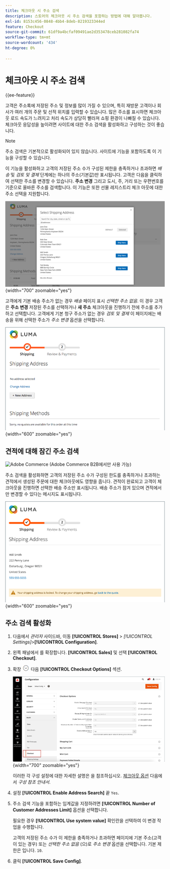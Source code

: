 ```yaml
---
title: 체크아웃 시 주소 검색
description: 스토어의 체크아웃 시 주소 검색을 포함하는 방법에 대해 알아봅니다.
exl-id: 8153c456-0848-4bb4-8deb-8219323344ed
feature: Checkout
source-git-commit: 61df9a4bcfaf09491ae2d353478ceb281082fa74
workflow-type: tm+mt
source-wordcount: '434'
ht-degree: 0%

---
```


# 체크아웃 시 주소 검색

{{ee-feature}}

고객은 주소록에 저장된 주소 및 정보를 많이 가질 수 있으며, 특히 재방문 고객이나 회사가 여러 개의 주문 및 선적 위치를 입력할 수 있습니다. 많은 주소를 표시하면 체크아웃 로드 속도가 느려지고 처리 속도가 상당히 빨라져 쇼핑 환경이 나빠질 수 있습니다. 체크아웃 응답성을 높이려면 사이트에 대한 주소 검색을 활성화하고 구성하는 것이 좋습니다.

>[!NOTE]
>
>주소 검색은 기본적으로 활성화되어 있지 않습니다. 사이트에 기능을 포함하도록 이 기능을 구성할 수 있습니다.

이 기능을 활성화하고 고객의 저장된 주소 수가 구성된 제한을 충족하거나 초과하면 _배송_ 및 _검토 및 결제_ 단계에는 하나의 주소(기본값)만 표시됩니다. 고객은 다음을 클릭하여 선택한 주소를 변경할 수 있습니다. **주소 변경** 그리고 도시, 주, 거리 또는 우편번호를 기준으로 올바른 주소를 검색합니다. 이 기능은 또한 선물 레지스트리 체크 아웃에 대한 주소 선택을 지원합니다.

![저장된 배송 주소가 표시된 체크아웃](./assets/storefront-checkout-address-search.png){width="700" zoomable="yes"}

고객에게 기본 배송 주소가 없는 경우 _배송_ 페이지 표시 _선택한 주소 없음_. 이 경우 고객은 **주소 변경** 저장된 주소를 선택하거나 **새 주소** 체크아웃을 진행하기 전에 주소를 추가하고 선택합니다. 고객에게 기본 청구 주소가 없는 경우 _검토 및 결제_ 이 페이지에는 배송을 위해 선택한 주소가 _주소 변경_ 옵션을 선택합니다.

![선택한 주소가 없는 체크아웃 메시지](./assets/storefront-checkout-address-search-no-default.png){width="600" zoomable="yes"}

## 견적에 대해 잠긴 주소 검색

![Adobe Commerce](../assets/b2b.svg) (Adobe Commerce B2B에서만 사용 가능)

주소 검색을 활성화하면 고객의 저장된 주소 수가 구성된 한도를 충족하거나 초과하는 견적에서 생성된 주문에 대한 체크아웃에도 영향을 줍니다. 견적이 완료되고 고객이 체크아웃을 진행하면 선택한 배송 주소만 표시됩니다. 배송 주소가 잠겨 있으며 견적에서만 변경할 수 있다는 메시지도 표시됩니다.

![견적에 대해 배송 주소 잠김](./assets/quote-checkout-shipping-address-locked.png){width="600" zoomable="yes"}

## 주소 검색 활성화

1. 다음에서 _관리자_ 사이드바, 이동 **[!UICONTROL Stores]** > _[!UICONTROL Settings]_>**[!UICONTROL Configuration]**.

1. 왼쪽 패널에서 를 확장합니다. **[!UICONTROL Sales]** 및 선택 **[!UICONTROL Checkout]**.

1. 확장 ![확장 선택기](../assets/icon-display-expand.png) 다음 **[!UICONTROL Checkout Options]** 섹션.

   ![구성 - 체크아웃 옵션](./assets/checkout-checkout-options.png){width="700" zoomable="yes"}

   이러한 각 구성 설정에 대한 자세한 설명은 을 참조하십시오. [체크아웃 옵션](../configuration-reference/sales/checkout.md#checkout-options) 다음에서 _구성 참조 안내서_.

1. 설정 **[!UICONTROL Enable Address Search]** 끝 `Yes`.

1. 주소 검색 기능을 포함하는 임계값을 지정하려면 **[!UICONTROL Number of Customer Addresses Limit]** 옵션을 선택합니다.

   필요한 경우 **[!UICONTROL Use system value]** 확인란을 선택하여 이 변경 작업을 수행합니다.

   고객의 저장된 주소 수가 이 제한을 충족하거나 초과하면 페이지에 기본 주소(고객이 있는 경우) 또는 _선택한 주소 없음_ (으)로 _주소 변경_ 옵션을 선택합니다. 기본 제한은 입니다. `10`.

1. 클릭 **[!UICONTROL Save Config]**.
